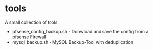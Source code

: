 # tools

A small collection of tools 


- pfsense_config_backup.sh - Donwload and save the config from a pfsense Firewall
- mysql_backup.sh - MySQL Backup-Tool with deduplication